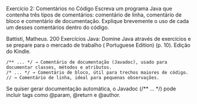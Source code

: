 Exercício 2: Comentários no Código Escreva um programa Java que contenha três tipos de comentários: comentário de linha,
comentário de bloco e comentário de documentação. Explique brevemente o uso de cada um desses comentários dentro do
código.

Battisti, Matheus. 200 Exercícios Java: Domine Java através de exercícios e se prepare para o mercado de trabalho (
Portuguese Edition) (p. 10). Edição do Kindle.

    /** ... */ → Comentário de documentação (Javadoc), usado para documentar classes, métodos e atributos.
    /* ... */ → Comentário de bloco, útil para trechos maiores de código.
    // → Comentário de linha, ideal para pequenas observações.

Se quiser gerar documentação automática, o Javadoc (/** ... */) pode incluir tags como @param, @return e @author.